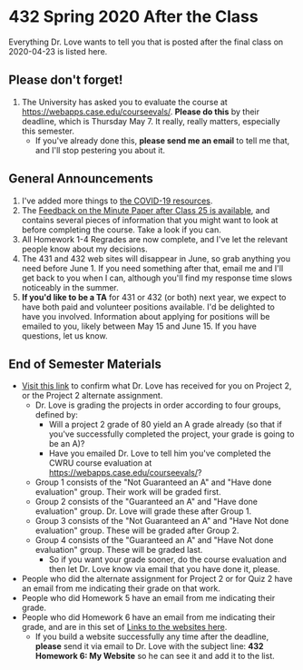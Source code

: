 # 432 Spring 2020 After the Class

Everything Dr. Love wants to tell you that is posted after the final class on 2020-04-23 is listed here.

## Please don't forget!

1. The University has asked you to evaluate the course at https://webapps.case.edu/courseevals/. **Please do this** by their deadline, which is Thursday May 7. It really, really matters, especially this semester. 
    - If you've already done this, **please send me an email** to tell me that, and I'll stop pestering you about it.

## General Announcements

1. I've added more things to [the COVID-19 resources](https://github.com/THOMASELOVE/2020-432/blob/master/covid19resources.md).
2. The [Feedback on the Minute Paper after Class 25 is available](https://bit.ly/432-2020-minute-25-feedback), and contains several pieces of information that you might want to look at before completing the course. Take a look if you can.
3. All Homework 1-4 Regrades are now complete, and I've let the relevant people know about my decisions.
4. The 431 and 432 web sites will disappear in June, so grab anything you need before June 1. If you need something after that, email me and I'll get back to you when I can, although you'll find my response time slows noticeably in the summer.
5. **If you'd like to be a TA** for 431 or 432 (or both) next year, we expect to have both paid and volunteer positions available. I'd be delighted to have you involved. Information about applying for positions will be emailed to you, likely between May 15 and June 15. If you have questions, let us know.

## End of Semester Materials

- [Visit this link](https://github.com/THOMASELOVE/2020-432/blob/master/post-class/project2.md) to confirm what Dr. Love has received for you on Project 2, or the Project 2 alternate assignment.
    - Dr. Love is grading the projects in order according to four groups, defined by:
        - Will a project 2 grade of 80 yield an A grade already (so that if you've successfully completed the project, your grade is going to be an A)?
        - Have you emailed Dr. Love to tell him you've completed the CWRU course evaluation at https://webapps.case.edu/courseevals/?
    - Group 1 consists of the "Not Guaranteed an A" and "Have done evaluation" group. Their work will be graded first.
    - Group 2 consists of the "Guaranteed an A" and "Have done evaluation" group. Dr. Love will grade these after Group 1.
    - Group 3 consists of the "Not Guaranteed an A" and "Have Not done evaluation" group. These will be graded after Group 2.
    - Group 4 consists of the "Guaranteed an A" and "Have Not done evaluation" group. These will be graded last.
        - So if you want your grade sooner, do the course evaluation and then let Dr. Love know via email that you have done it, please.
- People who did the alternate assignment for Project 2 or for Quiz 2 have an email from me indicating their grade on that work.
- People who did Homework 5 have an email from me indicating their grade.
- People who did Homework 6 have an email from me indicating their grade, and are in this set of [Links to the websites here](https://github.com/THOMASELOVE/2020-432/blob/master/homework/hw06/links.md).
    - If you build a website successfully any time after the deadline, **please** send it via email to Dr. Love with the subject line: **432 Homework 6: My Website** so he can see it and add it to the list.


